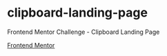 # clipboard-landing-page
Frontend Mentor Challenge - Clipboard Landing Page

[Frontend Mentor](https://www.frontendmentor.io/challenges/clipboard-landing-page-5cc9bccd6c4c91111378ecb9)
